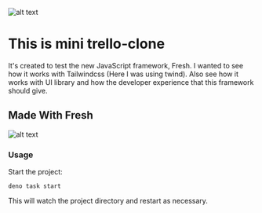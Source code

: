 ![alt text](http://url/to/img.png)

# This is mini trello-clone

It's created to test the new JavaScript framework, Fresh.
I wanted to see how it works with Tailwindcss (Here I was using twind).
Also see how it works with UI library and how the developer experience that this framework should give.

## Made With Fresh

![alt text](http://url/to/img.png)

### Usage

Start the project:

```
deno task start
```

This will watch the project directory and restart as necessary.

